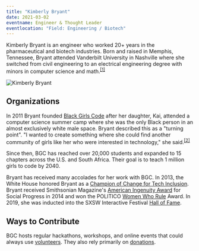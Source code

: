 ```yaml
---
title: "Kimberly Bryant"
date: 2021-03-02
eventname: Engineer & Thought Leader
eventlocation: "Field: Engineering / Biotech"
---
```

Kimberly Bryant is an engineer who worked 20+ years in the pharmaceutical and biotech industries. Born and raised in Memphis, Tennessee, Bryant attended Vanderbilt University in Nashville where she switched from civil engineering to an electrical engineering degree with minors in computer science and math.<sup>[\[1\]](https://en.wikipedia.org/wiki/Kimberly_Bryant_(technologist))</sup>

![Kimberly Bryant](/images/bryant.jpg)

## Organizations

In 2011 Bryant founded [Black Girls Code](https://www.blackgirlscode.com/) after her daughter, Kai, attended a computer science summer camp where she was the only Black person in an almost exclusively white male space. Bryant described this as a "turning point". "I wanted to create something where she could find another community of girls like her who were interested in technology," she said.<sup>[\[2\]](https://www.hostingadvice.com/blog/black-girls-code-inspires-young-women-of-color/)</sup>

Since then, BGC has reached over 20,000 students and expanded to 15 chapters across the U.S. and South Africa. Their goal is to teach 1 million girls to code by 2040.

Bryant has received many accolades for her work with BGC. In 2013, the White House honored Bryant as a [Champion of Change for Tech Inclusion](https://obamawhitehouse.archives.gov/blog/2013/08/08/honoring-tech-inclusion-champions-change-white-house). Bryant received Smithsonian Magazine's [American Ingenuity Award](https://www.smithsonianmag.com/ingenuity/ceremonies/2014-winners/) for Social Progress in 2014 and won the POLITICO [Women Who Rule](https://www.politico.com/story/2014/12/2014-women-who-rule-award-winners-announced-113268) Award. In 2019, she was inducted into the SXSW Interactive Festival [Hall of Fame](https://www.sxsw.com/interactive/2019/announcing-the-2019-sxsw-interactive-innovation-awards-finalists-and-hall-of-fame-inductee-kimberly-bryant/).

## Ways to Contribute

BGC hosts regular hackathons, workshops, and online events that could always use [volunteers](https://www.blackgirlscode.com/volunteer-signup.html). They also rely primarily on [donations](https://www.blackgirlscode.com/donations.html). 

